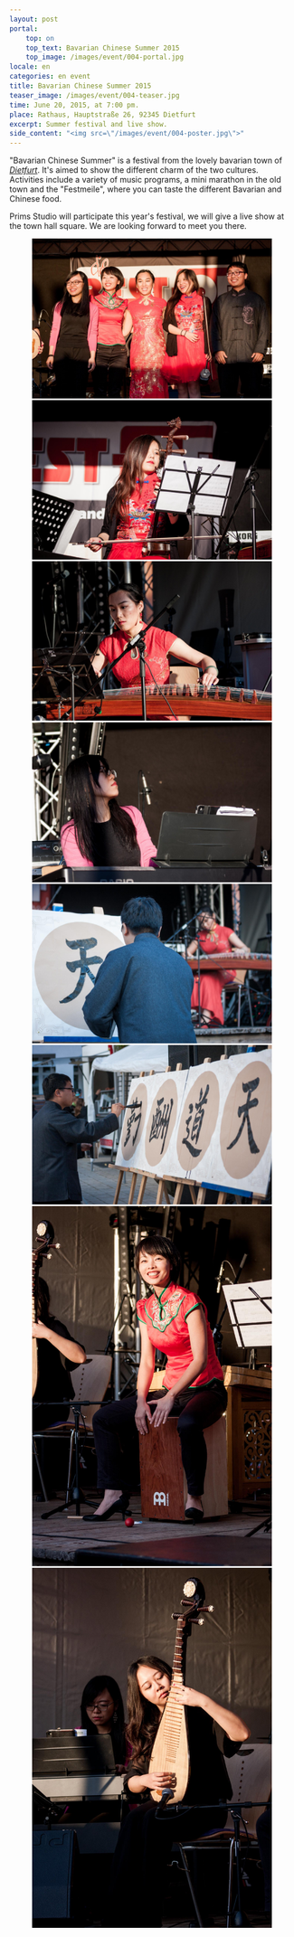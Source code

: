 ```yaml
---
layout: post
portal:
    top: on
    top_text: Bavarian Chinese Summer 2015
    top_image: /images/event/004-portal.jpg
locale: en
categories: en event
title: Bavarian Chinese Summer 2015
teaser_image: /images/event/004-teaser.jpg
time: June 20, 2015, at 7:00 pm.
place: Rathaus, Hauptstraße 26, 92345 Dietfurt
excerpt: Summer festival and live show.
side_content: "<img src=\"/images/event/004-poster.jpg\">"
---
```


"Bavarian Chinese Summer" is a festival from the lovely bavarian town of 
<a href="http://en.wikipedia.org/wiki/Dietfurt" target="_blank"><em>Dietfurt</em></a>.
It's aimed to show the different charm of the two cultures. Activities include a variety of music programs, 
a mini marathon in the old town and the "Festmeile", where you can taste the different Bavarian and Chinese food.

Prims Studio will participate this year's festival, we will give a live show at the town hall square.
We are looking forward to meet you there.

<figure class="col-two">
    <a class="ln-gallery" href="/images/event/004-live-photo-01.jpg"><img src="/images/event/004-live-photo-01.jpg"></a>
    <a class="ln-gallery" href="/images/event/004-live-photo-02.jpg"><img src="/images/event/004-live-photo-02.jpg"></a>
    <a class="ln-gallery" href="/images/event/004-live-photo-03.jpg"><img src="/images/event/004-live-photo-03.jpg"></a>
    <a class="ln-gallery" href="/images/event/004-live-photo-04.jpg"><img src="/images/event/004-live-photo-04.jpg"></a>
    <a class="ln-gallery" href="/images/event/004-live-photo-05.jpg"><img src="/images/event/004-live-photo-05.jpg"></a>
    <a class="ln-gallery" href="/images/event/004-live-photo-06.jpg"><img src="/images/event/004-live-photo-06.jpg"></a>
    <a class="ln-gallery" href="/images/event/004-live-photo-07.jpg"><img src="/images/event/004-live-photo-07.jpg"></a>
    <a class="ln-gallery" href="/images/event/004-live-photo-08.jpg"><img src="/images/event/004-live-photo-08.jpg"></a>
</figure>
